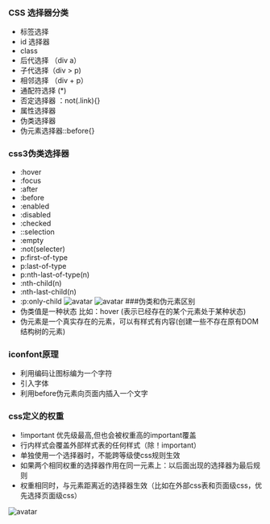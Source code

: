 ### CSS 选择器分类

 - 标签选择
 - id 选择器
 - class
 - 后代选择 （div a）
 - 子代选择（div > p)
 - 相邻选择 （div + p）
 - 通配符选择 (\*)
 - 否定选择器 ：not(.link){}
 - 属性选择器
 - 伪类选择器
 - 伪元素选择器::before{}

 ### css3伪类选择器
 * :hover
 * :focus
 * :after  
 * :before
 * :enabled 
 * :disabled
 * :checked
 * ::selection
 * :empty
 * :not(selecter)
 * p:first-of-type
 * p:last-of-type
 * p:nth-last-of-type(n)
 * :nth-child(n)
 * :nth-last-child(n)
 * :p:only-child
![avatar](https://img-blog.csdnimg.cn/2020021916172911.png?x-oss-process=image/watermark,type_ZmFuZ3poZW5naGVpdGk,shadow_10,text_aHR0cHM6Ly9ibG9nLmNzZG4ubmV0L3dlaXhpbl80NDAzMDczNg==,size_16,color_FFFFFF,t_70)
![avatar](https://img-blog.csdnimg.cn/20200219161650595.png)
###伪类和伪元素区别
* 伪类值是一种状态 比如：hover (表示已经存在的某个元素处于某种状态)
* 伪元素是一个真实存在的元素，可以有样式有内容(创建一些不存在原有DOM结构树的元素)

### iconfont原理
* 利用编码让图标编为一个字符
* 引入字体
* 利用before伪元素向页面内插入一个文字

### css定义的权重
* !important 优先级最高,但也会被权重高的important覆盖
* 行内样式会覆盖外部样式表的任何样式（除！important）
* 单独使用一个选择器时，不能跨等级使css规则生效
* 如果两个相同权重的选择器作用在同一元素上：以后面出现的选择器为最后规则
* 权重相同时，与元素距离近的选择器生效（比如在外部css表和页面级css，优先选择页面级css）  

![avatar](https://img-blog.csdnimg.cn/20200219160726207.png?x-oss-process=image/watermark,type_ZmFuZ3poZW5naGVpdGk,shadow_10,text_aHR0cHM6Ly9ibG9nLmNzZG4ubmV0L3dlaXhpbl80NDAzMDczNg==,size_16,color_FFFFFF,t_70)
